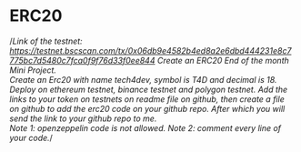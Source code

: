 # ERC20
/*Link of the testnet: https://testnet.bscscan.com/tx/0x06db9e4582b4ed8a2e6dbd444231e8c7775bc7d5480c7fca0f9f76d33f0ee844
Create an ERC20
End of the month Mini Project.         
Create an Erc20 with name tech4dev, symbol is T4D and decimal is 18.  Deploy on ethereum testnet, binance testnet and polygon testnet.   Add the links to your token on testnets on readme file on github, then create a file on github to add the erc20 code on your github repo. After which you will send the link to your github repo to me.    
Note 1: openzeppelin code is not allowed. 
Note 2: comment every line of your code.*/
